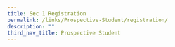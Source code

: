 ```yaml
---
title: Sec 1 Registration
permalink: /links/Prospective-Student/registration/
description: ""
third_nav_title: Prospective Student
---
```

